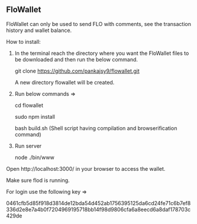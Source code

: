 FloWallet
---------

FloWallet can only be used to send FLO with comments, see the transaction history and wallet balance.

How to install:

1. In the terminal reach the directory where you want the FloWallet files to be downloaded and then run the below command.

   git clone https://github.com/pankajsy9/flowallet.git
   
   A new directory flowallet will be created.

2. Run below commands => 

   cd flowallet

   sudo npm install

   bash build.sh             (Shell script having compilation and browserification command)

4. Run server

   node ./bin/www
   

Open http://localhost:3000/ in your browser to access the wallet.

Make sure flod is running.



For login use the following key =>

0461cfb5d85f918d3814de12bda54d452ab1756395125da6cd24fe71c6b7ef8336d2e8e7a4b0f7204969195718bb14f98d9806cfa6a8eecd6a8daf178703c429de

